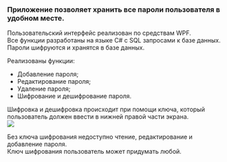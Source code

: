 ### Приложение позволяет хранить все пароли пользователя в удобном месте.

Пользовательский интерфейс реализован по средствам WPF. <br>
Все функции разработаны на языке C# с SQL запросами к базе данных. <br>
Пароли шифруются и хранятся в базе данных. <br>

Реализованы функции:
- Добавление пароля;
- Редактирование пароля;
- Удаление пароля;
- Шифрование и дешифрование пароля.

Шифровка и дешифровка происходит при помощи ключа, который пользователь должен ввести в нижней правой части экрана. <br>
<img src="https://user-images.githubusercontent.com/46212492/160850207-a88ae726-95fc-4e9c-8bc5-27014394a7c4.png">

Без ключа шифрования недоступно чтение, редактирование и добавление пароля.<br>
Ключ шифрования пользователь может придумать любой.
